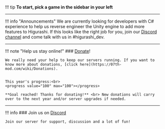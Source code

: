 !!! tip
    **To start, pick a game in the sidebar in your left**
   
***
!!! info "Announcements"
    We are currently looking for developers with C# experience to help us reverse engineer the Unity engine to add more features to Higurashi. If this looks like the right job for you, join our [Discord channel](https://discord.gg/pf5VhF9) and come talk with us in #higurashi_dev.

***

!!! note "Help us stay online!"
    ### [Donate](https://www.paypal.com/cgi-bin/webscr?cmd=_s-xclick&hosted_button_id=SP5S4ZDV9BNZQ)!
    
    We really need your help to keep our servers running. If you want to know more about donations, [click here](https://07th-mod.com/wiki/Donations).


    This year's progress:<br>
    <progress value="100" max="100"></progress>

    **Goal reached! Thanks for donating!** <br> New donations will carry over to the next year and/or server upgrades if needed.

***

!!! info
    ### Join us on [Discord](https://discord.gg/pf5VhF9)

    Join our server for support, discussion and a lot of fun!

